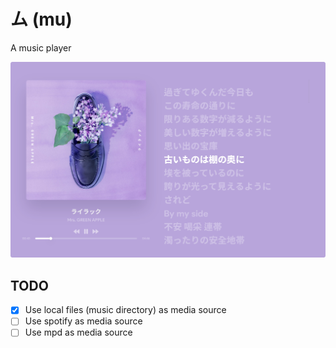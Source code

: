# ム (mu)

A music player

![preview](./assets/preview.png)

## TODO

- [x] Use local files (music directory) as media source
- [ ] Use spotify as media source
- [ ] Use mpd as media source
